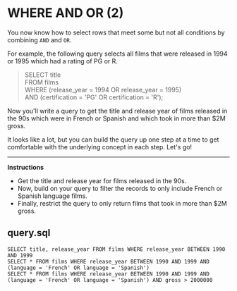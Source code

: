 # WHERE AND OR (2)

You now know how to select rows that meet some but not all conditions by combining `AND` and `OR`.

For example, the following query selects all films that were released in 1994 or 1995 which had a rating of PG or R.

> SELECT title\
> FROM films\
> WHERE (release_year = 1994 OR release_year = 1995)\
> AND (certification = 'PG' OR certification = 'R');

Now you'll write a query to get the title and release year of films released in the 90s which were in French or Spanish and which took in more than $2M gross.

It looks like a lot, but you can build the query up one step at a time to get comfortable with the underlying concept in each step. Let's go!

<hr>

**Instructions**
* Get the title and release year for films released in the 90s.
* Now, build on your query to filter the records to only include French or Spanish language films.
* Finally, restrict the query to only return films that took in more than $2M gross.

## query.sql
```
SELECT title, release_year FROM films WHERE release_year BETWEEN 1990 AND 1999
SELECT * FROM films WHERE release_year BETWEEN 1990 AND 1999 AND (language = 'French' OR language = 'Spanish')
SELECT * FROM films WHERE release_year BETWEEN 1990 AND 1999 AND (language = 'French' OR language = 'Spanish') AND gross > 2000000
```